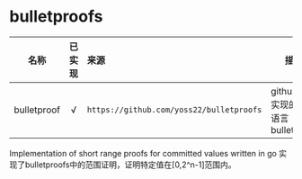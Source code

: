 # bulletproofs

|    名称            | 已实现  | 来源                                      | 描述                             |
| :-------:         | :----: | :------------------------------------     | ------------------------------- |
|    bulletproof    |   √    | `https://github.com/yoss22/bulletproofs`  | github用户实现的go语言bulletproof  |

Implementation of short range proofs for committed values written in go
实现了bulletproofs中的范围证明，证明特定值在[0,2^n-1]范围内。